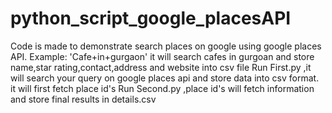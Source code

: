 # python_script_google_placesAPI
Code is made to demonstrate search places on google using google places API.
Example: 'Cafe+in+gurgaon' it will search cafes in gurgoan and store name,star rating,contact,address and website into csv file
Run First.py ,it will search your query on google places api and store data into csv format. it will first fetch place id's
Run Second.py  ,place id's will fetch information and store final results in details.csv
